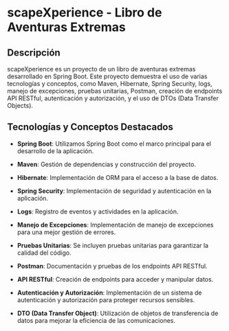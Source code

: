 # scapeXperience - Libro de Aventuras Extremas

## Descripción

scapeXperience es un proyecto de un libro de aventuras extremas desarrollado en Spring Boot. Este proyecto demuestra el uso de varias tecnologías y conceptos, como Maven, Hibernate, Spring Security, logs, manejo de excepciones, pruebas unitarias, Postman, creación de endpoints API RESTful, autenticación y autorización, y el uso de DTOs (Data Transfer Objects).

## Tecnologías y Conceptos Destacados

- **Spring Boot**: Utilizamos Spring Boot como el marco principal para el desarrollo de la aplicación.

- **Maven**: Gestión de dependencias y construcción del proyecto.

- **Hibernate**: Implementación de ORM para el acceso a la base de datos.

- **Spring Security**: Implementación de seguridad y autenticación en la aplicación.

- **Logs**: Registro de eventos y actividades en la aplicación.

- **Manejo de Excepciones**: Implementación de manejo de excepciones para una mejor gestión de errores.

- **Pruebas Unitarias**: Se incluyen pruebas unitarias para garantizar la calidad del código.

- **Postman**: Documentación y pruebas de los endpoints API RESTful.

- **API RESTful**: Creación de endpoints para acceder y manipular datos.

- **Autenticación y Autorización**: Implementación de un sistema de autenticación y autorización para proteger recursos sensibles.

- **DTO (Data Transfer Object)**: Utilización de objetos de transferencia de datos para mejorar la eficiencia de las comunicaciones.

